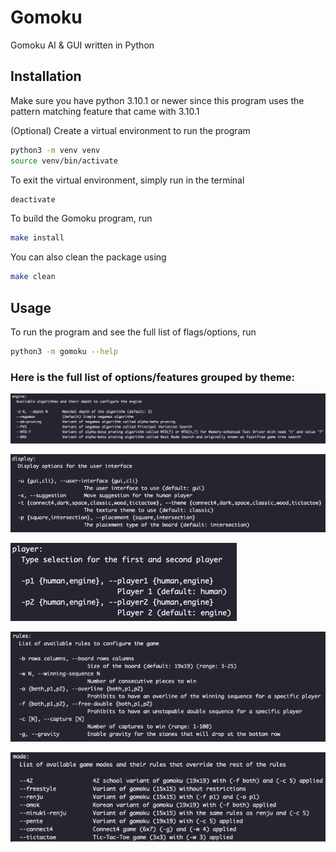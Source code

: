 # Gomoku
Gomoku AI &amp; GUI written in Python

## Installation

Make sure you have python 3.10.1 or newer since this program uses the pattern matching feature that came with 3.10.1

(Optional) Create a virtual environment to run the program
```bash
python3 -m venv venv
source venv/bin/activate
```

To exit the virtual environment, simply run in the terminal
```bash
deactivate
```

To build the Gomoku program, run
```bash
make install
```

You can also clean the package using
```bash
make clean
```

## Usage

To run the program and see the full list of flags/options, run
```bash
python3 -m gomoku --help
```

### Here is the full list of options/features grouped by theme:

!["engine help"](assets/screenshots/engine_help.png?raw=true)

!["display help"](assets/screenshots/display_help.png?raw=true)

!["player help"](assets/screenshots/player_help.png?raw=true)

!["rules help"](assets/screenshots/rules_help.png?raw=true)

!["game mode help"](assets/screenshots/game_mode_help.png?raw=true)